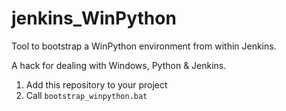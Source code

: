 # jenkins_WinPython
Tool to bootstrap a WinPython environment from within Jenkins.

A hack for dealing with Windows, Python & Jenkins.

1. Add this repository to your project
1. Call ```bootstrap_winpython.bat```

